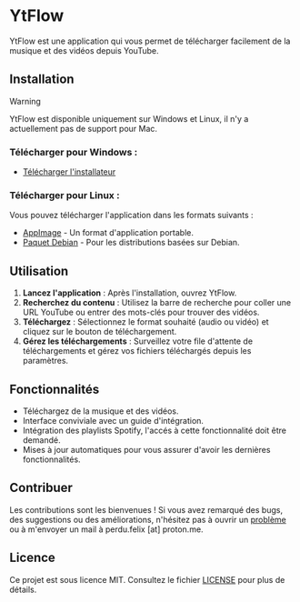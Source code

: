 # YtFlow

YtFlow est une application qui vous permet de télécharger facilement de la musique et des vidéos depuis YouTube.

## Installation

> [!WARNING]
> YtFlow est disponible uniquement sur Windows et Linux, il n'y a actuellement pas de support pour Mac.

### Télécharger pour Windows :
- [Télécharger l'installateur](https://github.com/git-psi/YtFlow/releases/latest/download/YtFlow-Setup-windows.exe)

### Télécharger pour Linux :
Vous pouvez télécharger l'application dans les formats suivants :
- [AppImage](https://github.com/git-psi/YtFlow/releases/latest/download/YtFlow.AppImage) - Un format d'application portable.
- [Paquet Debian](https://github.com/git-psi/YtFlow/releases/latest/download/YtFlow.deb) - Pour les distributions basées sur Debian.

## Utilisation

1. **Lancez l'application** : Après l'installation, ouvrez YtFlow.
2. **Recherchez du contenu** : Utilisez la barre de recherche pour coller une URL YouTube ou entrer des mots-clés pour trouver des vidéos.
3. **Téléchargez** : Sélectionnez le format souhaité (audio ou vidéo) et cliquez sur le bouton de téléchargement.
4. **Gérez les téléchargements** : Surveillez votre file d'attente de téléchargements et gérez vos fichiers téléchargés depuis les paramètres.

## Fonctionnalités

- Téléchargez de la musique et des vidéos.
- Interface conviviale avec un guide d'intégration.
- Intégration des playlists Spotify, l'accés à cette fonctionnalité doit être demandé.
- Mises à jour automatiques pour vous assurer d'avoir les dernières fonctionnalités.

## Contribuer

Les contributions sont les bienvenues ! Si vous avez remarqué des bugs, des suggestions ou des améliorations, n'hésitez pas à ouvrir un [problème](https://github.com/git-psi/YtFlow/issues) ou à m'envoyer un mail à perdu.felix [at] proton.me.

## Licence

Ce projet est sous licence MIT. Consultez le fichier [LICENSE](LICENSE) pour plus de détails.
